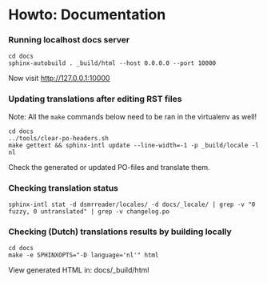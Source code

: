 # Howto: Documentation

### Running localhost docs server

```
cd docs
sphinx-autobuild . _build/html --host 0.0.0.0 --port 10000
```
Now visit http://127.0.0.1:10000



### Updating translations after editing RST files 

Note: All the ``make`` commands below need to be ran in the virtualenv as well!

```
cd docs
../tools/clear-po-headers.sh
make gettext && sphinx-intl update --line-width=-1 -p _build/locale -l nl
```

Check the generated or updated PO-files and translate them.


### Checking translation status
```
sphinx-intl stat -d dsmrreader/locales/ -d docs/_locale/ | grep -v "0 fuzzy, 0 untranslated" | grep -v changelog.po
```


### Checking (Dutch) translations results by building locally
```
cd docs
make -e SPHINXOPTS="-D language='nl'" html
```

View generated HTML in: docs/_build/html
